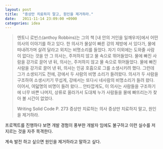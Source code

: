 ```yaml
---
layout: post
title:  "증상만 치료하지 말고, 원인을 제거하라."
date:   2011-11-14 23:09:00 +0900
categories: idea
---
```


> 엔토니 로빈스(anthoy Robbins)는 그의 책 [내 안의 거인을 일깨우자]에서 어떤 의사의 이야기를 하고 있다. 한 의사가 물살이 빠른 강의 제방에 서 있다가, 물에 떠내려가며 살려 달라고 외치는 비명소리를 들었다. 자기 이외에는 도와줄 사람이 없다는 것을 안 그 의사는, 주저하지 않고 물 속으로 뛰어들었다. 물에 빠진 사람을 강가로 끌어 낸 뒤, 의사는, 주저하지 않고 물 속으로 뛰어들었다. 물에 빠진 사람을 강가로 끌어 낸 뒤, 의사는 인공 호흡으로 그를 소생시키려 했다. 그런데 그가 소생되기도 전에, 강에서 두 사람의 비명 소리가 들려왔다. 의사가 두 사람을 구조하여 소생시키기 무섭게, 강에서는 또다시 네사람의 비명소리가 들려 왔다. 이어서, 여덟명의 비명이 들려 왔다... 안타깝게도, 이 의사는 사람들을 구조하기에 너무 바쁜 나머지, 상류로 올라가서 도대체 누가 사람들을 물에 빠뜨리는가 찾아 볼 시간이 없었다.
>
> Writing Solid Code P. 273 증상만 치료하는 의사
증상만 치료하지 말고, 원인을 제거하라.

프로젝트를 진행하다 보면 개발 경험이 풍부한 개발자 임에도 불구하고 이런 실수를 저지르는 것을 자주 목격한다.

계속 발전 하고 싶으면 원인을 제거하라고 말하고 싶다.
